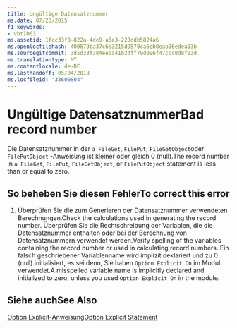 ```yaml
---
title: Ungültige Datensatznummer
ms.date: 07/20/2015
f1_keywords:
- vbrID63
ms.assetid: 1fcc33f8-822a-4de9-a6e3-228ddb5824a6
ms.openlocfilehash: 400879ba37c6b3215d9570ca6eb8eaa06edea03b
ms.sourcegitcommit: 3d5d33f384eeba41b2dff79d096f47ccc8d8f03d
ms.translationtype: MT
ms.contentlocale: de-DE
ms.lasthandoff: 05/04/2018
ms.locfileid: "33600804"
---
```

# <a name="bad-record-number"></a><span data-ttu-id="27f8d-102">Ungültige Datensatznummer</span><span class="sxs-lookup"><span data-stu-id="27f8d-102">Bad record number</span></span>
<span data-ttu-id="27f8d-103">Die Datensatznummer in der `a FileGet`, `FilePut`, `FileGetObject`oder `FilePutObject` -Anweisung ist kleiner oder gleich 0 (null).</span><span class="sxs-lookup"><span data-stu-id="27f8d-103">The record number in `a FileGet`, `FilePut`, `FileGetObject`, or `FilePutObject` statement is less than or equal to zero.</span></span>  
  
## <a name="to-correct-this-error"></a><span data-ttu-id="27f8d-104">So beheben Sie diesen Fehler</span><span class="sxs-lookup"><span data-stu-id="27f8d-104">To correct this error</span></span>  
  
1.  <span data-ttu-id="27f8d-105">Überprüfen Sie die zum Generieren der Datensatznummer verwendeten Berechnungen.</span><span class="sxs-lookup"><span data-stu-id="27f8d-105">Check the calculations used in generating the record number.</span></span> <span data-ttu-id="27f8d-106">Überprüfen Sie die Rechtschreibung der Variablen, die die Datensatznummer enthalten oder bei der Berechnung von Datensatznummern verwendet werden.</span><span class="sxs-lookup"><span data-stu-id="27f8d-106">Verify spelling of the variables containing the record number or used in calculating record numbers.</span></span> <span data-ttu-id="27f8d-107">Ein falsch geschriebener Variablenname wird implizit deklariert und zu 0 (null) initialisiert, es sei denn, Sie haben `Option Explicit On` im Modul verwendet.</span><span class="sxs-lookup"><span data-stu-id="27f8d-107">A misspelled variable name is implicitly declared and initialized to zero, unless you used `Option Explicit On` in the module.</span></span>  
  
## <a name="see-also"></a><span data-ttu-id="27f8d-108">Siehe auch</span><span class="sxs-lookup"><span data-stu-id="27f8d-108">See Also</span></span>  
 [<span data-ttu-id="27f8d-109">Option Explicit-Anweisung</span><span class="sxs-lookup"><span data-stu-id="27f8d-109">Option Explicit Statement</span></span>](../../visual-basic/language-reference/statements/option-explicit-statement.md)

